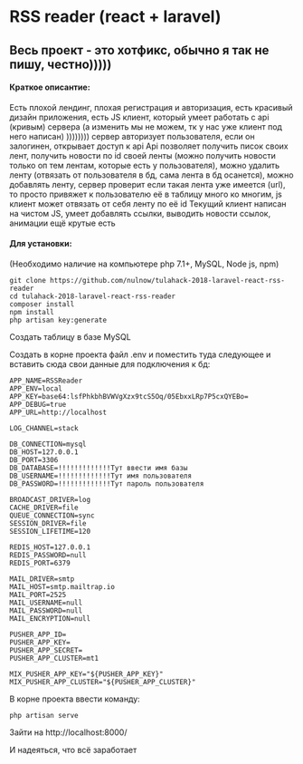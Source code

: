 
# RSS reader (react + laravel)
## Весь проект - это хотфикс, обычно я так не пишу, честно)))))


#### Краткое описантие:

Есть плохой лендинг, плохая регистрация и авторизация, есть красивый 
дизайн приложения, есть JS клиент, который умеет работать с api (кривым)
сервера (а изменить мы не можем, тк у нас уже клиент под него написан)
))))))))
сервер авторизует пользователя, если он залогинен, открывает доступ 
к api  Api позволяет получить писок своих лент, получить новости по id
своей ленты (можно получить новости только оп тем лентам, которые
есть у пользователя), можно удалить ленту (отвязать от пользователя
в бд, сама лента в бд осанется), можно добавлять ленту, сервер
проверит если такая лента уже имеется (url), то просто привяжет
к пользователю её в таблицу много ко многим, js клиент может
отвязать от себя ленту по её id  Текущий клиент написан на 
чистом JS, умеет добавлять ссылки, выводить новости ссылок, 
анимации ещё крутые есть

#### Для установки:
(Необходимо наличие на компьютере php 7.1+, MySQL, Node js, npm)
```
git clone https://github.com/nulnow/tulahack-2018-laravel-react-rss-reader
cd tulahack-2018-laravel-react-rss-reader
composer install
npm install
php artisan key:generate
```

Создать таблицу в базе MySQL

Создать в корне проекта файл .env и поместить туда следующее
и вставить сюда свои данные для подключения к бд:

```
APP_NAME=RSSReader
APP_ENV=local
APP_KEY=base64:lsfPhkbhBVWVgXzx9tcS5Oq/05EbxxLRp7P5cxQYEBo=
APP_DEBUG=true
APP_URL=http://localhost

LOG_CHANNEL=stack

DB_CONNECTION=mysql
DB_HOST=127.0.0.1
DB_PORT=3306
DB_DATABASE=!!!!!!!!!!!!!Тут ввести имя базы
DB_USERNAME=!!!!!!!!!!!!!Тут имя пользователя
DB_PASSWORD=!!!!!!!!!!!!!Тут пароль пользователя

BROADCAST_DRIVER=log
CACHE_DRIVER=file
QUEUE_CONNECTION=sync
SESSION_DRIVER=file
SESSION_LIFETIME=120

REDIS_HOST=127.0.0.1
REDIS_PASSWORD=null
REDIS_PORT=6379

MAIL_DRIVER=smtp
MAIL_HOST=smtp.mailtrap.io
MAIL_PORT=2525
MAIL_USERNAME=null
MAIL_PASSWORD=null
MAIL_ENCRYPTION=null

PUSHER_APP_ID=
PUSHER_APP_KEY=
PUSHER_APP_SECRET=
PUSHER_APP_CLUSTER=mt1

MIX_PUSHER_APP_KEY="${PUSHER_APP_KEY}"
MIX_PUSHER_APP_CLUSTER="${PUSHER_APP_CLUSTER}"
```

В корне проекта ввести команду:


```
php artisan serve
```

Зайти на http://localhost:8000/

И надеяться, что всё заработает